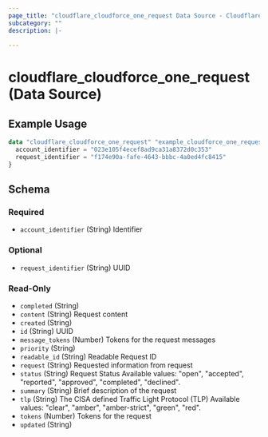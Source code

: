 ```yaml
---
page_title: "cloudflare_cloudforce_one_request Data Source - Cloudflare"
subcategory: ""
description: |-
  
---
```


# cloudflare_cloudforce_one_request (Data Source)



## Example Usage

```terraform
data "cloudflare_cloudforce_one_request" "example_cloudforce_one_request" {
  account_identifier = "023e105f4ecef8ad9ca31a8372d0c353"
  request_identifier = "f174e90a-fafe-4643-bbbc-4a0ed4fc8415"
}
```

<!-- schema generated by tfplugindocs -->
## Schema

### Required

- `account_identifier` (String) Identifier

### Optional

- `request_identifier` (String) UUID

### Read-Only

- `completed` (String)
- `content` (String) Request content
- `created` (String)
- `id` (String) UUID
- `message_tokens` (Number) Tokens for the request messages
- `priority` (String)
- `readable_id` (String) Readable Request ID
- `request` (String) Requested information from request
- `status` (String) Request Status
Available values: "open", "accepted", "reported", "approved", "completed", "declined".
- `summary` (String) Brief description of the request
- `tlp` (String) The CISA defined Traffic Light Protocol (TLP)
Available values: "clear", "amber", "amber-strict", "green", "red".
- `tokens` (Number) Tokens for the request
- `updated` (String)


